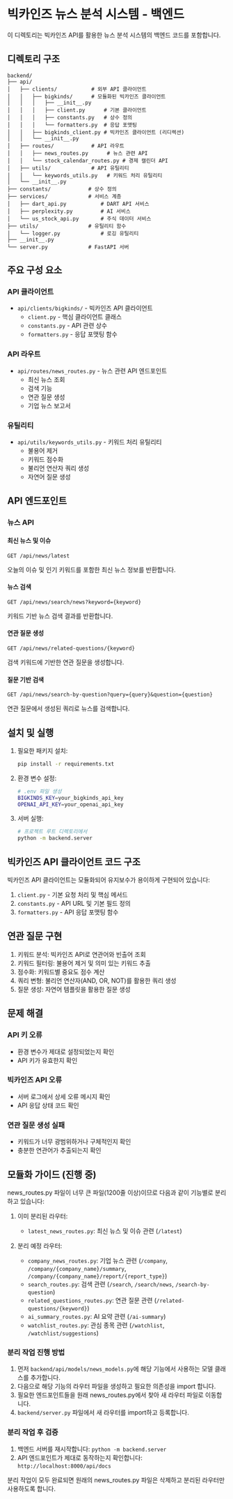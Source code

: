 # 빅카인즈 뉴스 분석 시스템 - 백엔드

이 디렉토리는 빅카인즈 API를 활용한 뉴스 분석 시스템의 백엔드 코드를 포함합니다.

## 디렉토리 구조

```
backend/
├── api/
│   ├── clients/           # 외부 API 클라이언트
│   │   ├── bigkinds/      # 모듈화된 빅카인즈 클라이언트
│   │   │   ├── __init__.py
│   │   │   ├── client.py      # 기본 클라이언트
│   │   │   ├── constants.py   # 상수 정의
│   │   │   └── formatters.py  # 응답 포맷팅
│   │   ├── bigkinds_client.py # 빅카인즈 클라이언트 (리디렉션)
│   │   └── __init__.py
│   ├── routes/            # API 라우트
│   │   ├── news_routes.py      # 뉴스 관련 API
│   │   └── stock_calendar_routes.py # 경제 캘린더 API
│   ├── utils/             # API 유틸리티
│   │   └── keywords_utils.py   # 키워드 처리 유틸리티
│   └── __init__.py
├── constants/            # 상수 정의
├── services/             # 서비스 계층
│   ├── dart_api.py           # DART API 서비스
│   ├── perplexity.py         # AI 서비스
│   └── us_stock_api.py       # 주식 데이터 서비스
├── utils/                # 유틸리티 함수
│   └── logger.py             # 로깅 유틸리티
├── __init__.py
└── server.py             # FastAPI 서버
```

## 주요 구성 요소

### API 클라이언트

- `api/clients/bigkinds/` - 빅카인즈 API 클라이언트
  - `client.py` - 핵심 클라이언트 클래스
  - `constants.py` - API 관련 상수
  - `formatters.py` - 응답 포맷팅 함수

### API 라우트

- `api/routes/news_routes.py` - 뉴스 관련 API 엔드포인트
  - 최신 뉴스 조회
  - 검색 기능
  - 연관 질문 생성
  - 기업 뉴스 보고서

### 유틸리티

- `api/utils/keywords_utils.py` - 키워드 처리 유틸리티
  - 불용어 제거
  - 키워드 점수화
  - 불리언 연산자 쿼리 생성
  - 자연어 질문 생성

## API 엔드포인트

### 뉴스 API

#### 최신 뉴스 및 이슈

```
GET /api/news/latest
```

오늘의 이슈 및 인기 키워드를 포함한 최신 뉴스 정보를 반환합니다.

#### 뉴스 검색

```
GET /api/news/search/news?keyword={keyword}
```

키워드 기반 뉴스 검색 결과를 반환합니다.

#### 연관 질문 생성

```
GET /api/news/related-questions/{keyword}
```

검색 키워드에 기반한 연관 질문을 생성합니다.

#### 질문 기반 검색

```
GET /api/news/search-by-question?query={query}&question={question}
```

연관 질문에서 생성된 쿼리로 뉴스를 검색합니다.

## 설치 및 실행

1. 필요한 패키지 설치:

   ```bash
   pip install -r requirements.txt
   ```

2. 환경 변수 설정:

   ```bash
   # .env 파일 생성
   BIGKINDS_KEY=your_bigkinds_api_key
   OPENAI_API_KEY=your_openai_api_key
   ```

3. 서버 실행:
   ```bash
   # 프로젝트 루트 디렉토리에서
   python -m backend.server
   ```

## 빅카인즈 API 클라이언트 코드 구조

빅카인즈 API 클라이언트는 모듈화되어 유지보수가 용이하게 구현되어 있습니다:

1. `client.py` - 기본 요청 처리 및 핵심 메서드
2. `constants.py` - API URL 및 기본 필드 정의
3. `formatters.py` - API 응답 포맷팅 함수

## 연관 질문 구현

1. 키워드 분석: 빅카인즈 API로 연관어와 빈출어 조회
2. 키워드 필터링: 불용어 제거 및 의미 있는 키워드 추출
3. 점수화: 키워드별 중요도 점수 계산
4. 쿼리 변형: 불리언 연산자(AND, OR, NOT)를 활용한 쿼리 생성
5. 질문 생성: 자연어 템플릿을 활용한 질문 생성

## 문제 해결

### API 키 오류

- 환경 변수가 제대로 설정되었는지 확인
- API 키가 유효한지 확인

### 빅카인즈 API 오류

- 서버 로그에서 상세 오류 메시지 확인
- API 응답 상태 코드 확인

### 연관 질문 생성 실패

- 키워드가 너무 광범위하거나 구체적인지 확인
- 충분한 연관어가 추출되는지 확인

## 모듈화 가이드 (진행 중)

news_routes.py 파일이 너무 큰 파일(1200줄 이상)이므로 다음과 같이 기능별로 분리하고 있습니다:

1. 이미 분리된 라우터:

   - `latest_news_routes.py`: 최신 뉴스 및 이슈 관련 (`/latest`)

2. 분리 예정 라우터:
   - `company_news_routes.py`: 기업 뉴스 관련 (`/company`, `/company/{company_name}/summary`, `/company/{company_name}/report/{report_type}`)
   - `search_routes.py`: 검색 관련 (`/search`, `/search/news`, `/search-by-question`)
   - `related_questions_routes.py`: 연관 질문 관련 (`/related-questions/{keyword}`)
   - `ai_summary_routes.py`: AI 요약 관련 (`/ai-summary`)
   - `watchlist_routes.py`: 관심 종목 관련 (`/watchlist`, `/watchlist/suggestions`)

### 분리 작업 진행 방법

1. 먼저 `backend/api/models/news_models.py`에 해당 기능에서 사용하는 모델 클래스를 추가합니다.
2. 다음으로 해당 기능의 라우터 파일을 생성하고 필요한 의존성을 import 합니다.
3. 필요한 엔드포인트들을 원래 news_routes.py에서 찾아 새 라우터 파일로 이동합니다.
4. `backend/server.py` 파일에서 새 라우터를 import하고 등록합니다.

### 분리 작업 후 검증

1. 백엔드 서버를 재시작합니다: `python -m backend.server`
2. API 엔드포인트가 제대로 동작하는지 확인합니다: `http://localhost:8000/api/docs`

분리 작업이 모두 완료되면 원래의 news_routes.py 파일은 삭제하고 분리된 라우터만 사용하도록 합니다.
